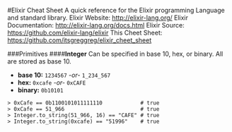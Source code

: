 #Elixir Cheat Sheet
A quick reference for the Elixir programming Language and standard library.
Elixir Website: http://elixir-lang.org/
Elixir Documentation: http://elixir-lang.org/docs.html
Elixir Source: https://github.com/elixir-lang/elixir
This Cheet Sheet: https://github.com/itsgreggreg/elixir_cheet_sheet

###Primitives
####**Integer**
Can be specified in base 10, hex, or binary. All are stored as base 10.

 - **base 10:** `1234567` *-or-* `1_234_567`
 - **hex:** `0xcafe` *-or-* `0xCAFE`
 - **binary:** `0b10101`

 ```(elixir)
 > 0xCafe == 0b1100101011111110            # true
 > 0xCafe == 51_966                        # true
 > Integer.to_string(51_966, 16) == "CAFE" # true
 > Integer.to_string(0xcafe) == "51996"    # true
 ```
